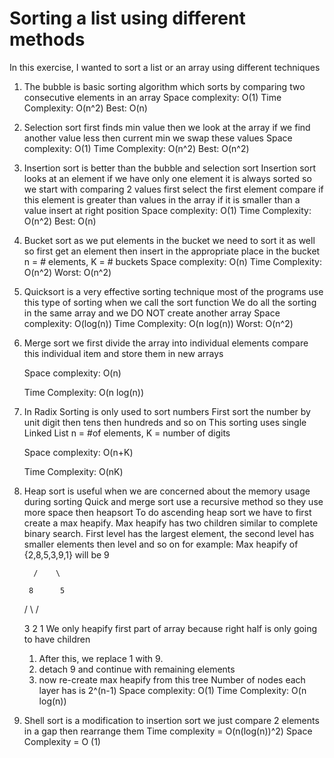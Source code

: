 # Sorting a list using different methods

In this exercise, I wanted to sort a list or an array using different techniques
1) The bubble is basic sorting algorithm which sorts by comparing two consecutive elements in an array
    Space complexity: O(1)
    Time Complexity: O(n^2)    Best: O(n)
    
2) Selection sort first finds min value
    then we look at the array if we find another value less then
    current min we swap these values
    Space complexity: O(1)
    Time Complexity: O(n^2)    Best: O(n^2)
    
3) Insertion sort is better than the bubble and selection sort
    Insertion sort looks at an element
    if we have only one element it is always sorted so we start with
    comparing 2 values first select the first element
    compare if this element is greater than values in the array
    if it is smaller than a value insert at right position
    Space complexity: O(1)
    Time Complexity: O(n^2)    Best: O(n)
    
4) Bucket sort as we put elements in the bucket we need to sort it as well
    so first get an element then insert in the appropriate place in the bucket
    n = # elements, K = # buckets
    Space complexity: O(n)
    Time Complexity: O(n^2)    Worst: O(n^2)
    
5) Quicksort is a very effective sorting technique
    most of the programs use this type of sorting when we call the sort function
    We do all the sorting in the same array and we DO NOT create another array
    Space complexity: O(log(n))
    Time Complexity: O(n log(n))    Worst: O(n^2)
    
6) Merge sort we first divide the array into individual elements
    compare this individual item and store them in new arrays
    
    Space complexity: O(n)
    
    Time Complexity: O(n log(n))   
    
7) In Radix Sorting is only used to sort numbers
    First sort the number by unit digit then tens then hundreds and so on
    This sorting uses single Linked List
    n = #of elements, K = number of digits
    
    Space complexity: O(n+K)
    
    Time Complexity: O(nK)
    
    
8) Heap sort is useful when we are concerned about the memory usage during sorting
    Quick and merge sort use a recursive method so they use more space then heapsort
    To do ascending heap sort we have to first create a max heapify.
    Max heapify has two children similar to complete binary search. First level
    has the largest element, the second level has smaller elements then level and so on
    for example:  Max heapify of  {2,8,5,3,9,1} will be
            9
           
         /    \
         
        8      5
        
      /  \    /
      
    3     2  1
    We only heapify first part of array because right half is only going to have children
      1) After this, we replace 1 with 9.
      2) detach 9 and continue with remaining elements
      3) now re-create max heapify from this tree
    Number of nodes each layer has is 2^(n-1)
    Space complexity: O(1)
    Time Complexity: O(n log(n))
    
9) Shell sort is a modification to insertion sort
    we just compare 2 elements in a gap then rearrange them
    Time complexity = O(n(log(n))^2)
    Space Complexity = O (1)
